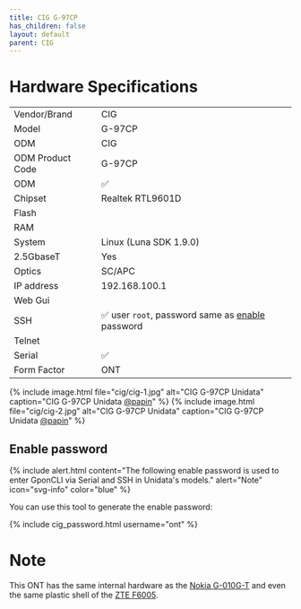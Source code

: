 ```yaml
---
title: CIG G-97CP
has_children: false
layout: default
parent: CIG
---
```


# Hardware Specifications

|                  |                                                                         |
| ---------------- |-------------------------------------------------------------------------|
| Vendor/Brand     | CIG                                                                     |
| Model            | G-97CP                                                                  |
| ODM              | CIG                                                                     |
| ODM Product Code | G-97CP                                                                  |
| ODM              | ✅                                                                       |
| Chipset          | Realtek RTL9601D                                                        |
| Flash            |                                                                         |
| RAM              |                                                                         |
| System           | Linux (Luna SDK 1.9.0)                                                  |
| 2.5GbaseT        | Yes                                                                     |
| Optics           | SC/APC                                                                  |
| IP address       | 192.168.100.1                                                           |
| Web Gui          |                                                                         |
| SSH              | ✅ user ```root```, password same as [enable](#enable-password) password |
| Telnet           |                                                                         |
| Serial           | ✅                                                                       |
| Form Factor      | ONT                                                                     |

{% include image.html file="cig/cig-1.jpg" alt="CIG G-97CP Unidata" caption="CIG G-97CP Unidata <a href='https://forum.fibra.click/u/papin'>@papin</a>" %} 
{% include image.html file="cig/cig-2.jpg" alt="CIG G-97CP Unidata" caption="CIG G-97CP Unidata <a href='https://forum.fibra.click/u/papin'>@papin</a>" %}

## Enable password

{% include alert.html content="The following enable password is used to enter GponCLI via Serial and SSH in Unidata's models." alert="Note" icon="svg-info" color="blue" %}

You can use this tool to generate the enable password:

{% include cig_password.html username="ont" %}

# Note

This ONT has the same internal hardware as the [Nokia G-010G-T](/ont-nokia-g-010g-t) and even the same plastic shell of the [ZTE F6005](/ont-zte-f6005).






